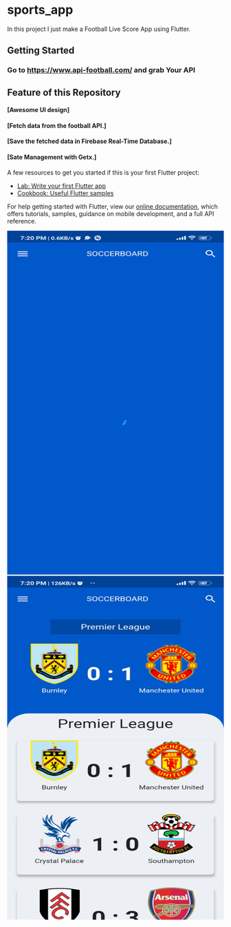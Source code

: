 # sports_app

In this project I just make a Football Live Score App using Flutter.
## Getting Started

### Go to https://www.api-football.com/ and grab Your API

## Feature of this Repository
#### [Awesome UI design]
#### [Fetch data from the football API.]
#### [Save the fetched data in Firebase Real-Time Database.]
#### [Sate Management with Getx.]
 
A few resources to get you started if this is your first Flutter project:

- [Lab: Write your first Flutter app](https://flutter.dev/docs/get-started/codelab)
- [Cookbook: Useful Flutter samples](https://flutter.dev/docs/cookbook)

For help getting started with Flutter, view our
[online documentation](https://flutter.dev/docs), which offers tutorials,
samples, guidance on mobile development, and a full API reference.

<img src="https://github.com/Muhammad-Sharif-Ullah/Flutter-Football-Live-Score-App/blob/main/UI/loading.jpg" width="600" height="800"> <img src="https://github.com/Muhammad-Sharif-Ullah/Flutter-Football-Live-Score-App/blob/main/UI/after_fetch_data.jpg" width="600" height="800">

